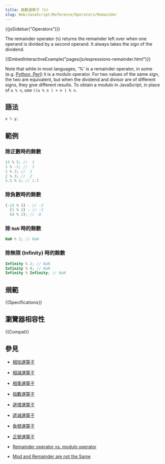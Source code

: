 ```yaml
---
title: 餘數運算子 (%)
slug: Web/JavaScript/Reference/Operators/Remainder
---
```


{{jsSidebar("Operators")}}

The remainder operator (`%`) returns the remainder left over when one
operand is divided by a second operand. It always takes the sign of the dividend.

{{EmbedInteractiveExample("pages/js/expressions-remainder.html")}}

Note that while in most languages, '%' is a remainder operator, in some
(e.g. [Python, Perl](https://en.wikipedia.org/wiki/Modulo_operation#In_programming_languages))
it is a modulo operator.
For two values of the same sign, the two are equivalent, but
when the dividend and divisor are of different signs, they give different results. To
obtain a modulo in JavaScript, in place of `a % n`, use
`((a % n ) + n ) % n`.

## 語法

```js
x % y;
```

## 範例

### 除正數時的餘數

```js
13 % 5; //  3
1 % -2; //  1
1 % 2; //  1
2 % 3; //  2
5.5 % 2; // 1.5
```

### 除負數時的餘數

```js
(-13 % 5) - // -3
  (1 % 2) - // -1
  (4 % 2); // -0
```

### 除 `NaN` 時的餘數

```js
NaN % 2; // NaN
```

### 除無限 (Infinity) 時的餘數

```js
Infinity % 2; // NaN
Infinity % 0; // NaN
Infinity % Infinity; // NaN
```

## 規範

{{Specifications}}

## 瀏覽器相容性

{{Compat}}

## 參見

- [相加運算子](/zh-TW/docs/Web/JavaScript/Reference/Operators/Addition)
- [相減運算子](/zh-TW/docs/Web/JavaScript/Reference/Operators/Subtraction)
- [相乘運算子](/zh-TW/docs/Web/JavaScript/Reference/Operators/Multiplication)
- [指數運算子](/zh-TW/docs/Web/JavaScript/Reference/Operators/Exponentiation)
- [遞增運算子](/zh-TW/docs/Web/JavaScript/Reference/Operators/Increment)
- [遞減運算子](/zh-TW/docs/Web/JavaScript/Reference/Operators/Decrement)
- [負號運算子](/zh-TW/docs/Web/JavaScript/Reference/Operators/Unary_negation)
- [正號運算子](/zh-TW/docs/Web/JavaScript/Reference/Operators/Unary_plus)

- [Remainder operator vs. modulo operator](https://2ality.com/2019/08/remainder-vs-modulo.html)
- [Mod and Remainder are not the Same](https://bigmachine.io/2018/08/21/mod-and-remainder-are-not-the-same-2/)
